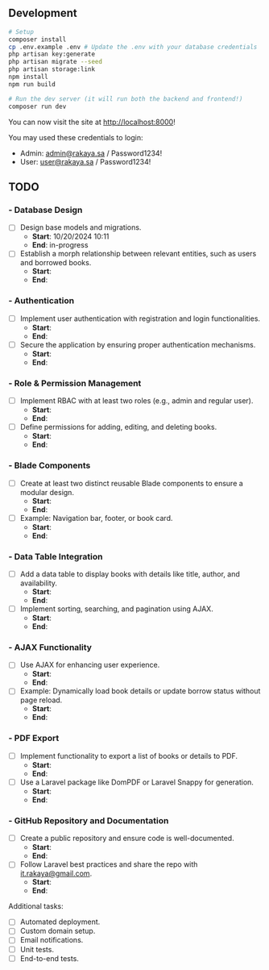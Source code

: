 ## Development

```bash
# Setup
composer install
cp .env.example .env # Update the .env with your database credentials
php artisan key:generate
php artisan migrate --seed
php artisan storage:link
npm install
npm run build

# Run the dev server (it will run both the backend and frontend!)
composer run dev
```

You can now visit the site at [http://localhost:8000](http://localhost:8000)!

You may used these credentials to login:

- Admin: admin@rakaya.sa / Password1234!
- User:  user@rakaya.sa / Password1234!

## TODO

### - Database Design

- [ ] Design base models and migrations.
    - **Start**: 10/20/2024 10:11
    - **End**: in-progress
- [ ] Establish a morph relationship between relevant entities, such as users and borrowed books.
    - **Start**:
    - **End**:

### - Authentication

- [ ] Implement user authentication with registration and login functionalities.
    - **Start**:
    - **End**:
- [ ] Secure the application by ensuring proper authentication mechanisms.
    - **Start**:
    - **End**:

### - Role & Permission Management

- [ ] Implement RBAC with at least two roles (e.g., admin and regular user).
    - **Start**:
    - **End**:
- [ ] Define permissions for adding, editing, and deleting books.
    - **Start**:
    - **End**:

### - Blade Components

- [ ] Create at least two distinct reusable Blade components to ensure a modular design.
    - **Start**:
    - **End**:
- [ ] Example: Navigation bar, footer, or book card.
    - **Start**:
    - **End**:

### - Data Table Integration

- [ ] Add a data table to display books with details like title, author, and availability.
    - **Start**:
    - **End**:
- [ ] Implement sorting, searching, and pagination using AJAX.
    - **Start**:
    - **End**:

### - AJAX Functionality

- [ ] Use AJAX for enhancing user experience.
    - **Start**:
    - **End**:
- [ ] Example: Dynamically load book details or update borrow status without page reload.
    - **Start**:
    - **End**:

### - PDF Export

- [ ] Implement functionality to export a list of books or details to PDF.
    - **Start**:
    - **End**:
- [ ] Use a Laravel package like DomPDF or Laravel Snappy for generation.
    - **Start**:
    - **End**:

### - GitHub Repository and Documentation

- [ ] Create a public repository and ensure code is well-documented.
    - **Start**:
    - **End**:
- [ ] Follow Laravel best practices and share the repo with it.rakaya@gmail.com.
    - **Start**:
    - **End**:

Additional tasks:

- [ ] Automated deployment.
- [ ] Custom domain setup.
- [ ] Email notifications.
- [ ] Unit tests.
- [ ] End-to-end tests.
